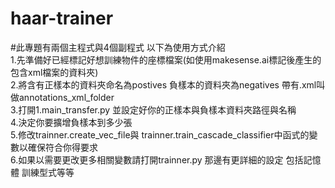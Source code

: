 # haar-trainer
#此專題有兩個主程式與4個副程式 以下為使用方式介紹  
1.先準備好已經標記好想訓練物件的座標檔案(如使用makesense.ai標記後產生的包含xml檔案的資料夾)  
2.將含有正樣本的資料夾命名為postives 負樣本的資料夾為negatives 帶有.xml叫做annotations_xml_folder  
3.打開1.main_transfer.py 並設定好你的正樣本與負樣本資料夾路徑與名稱  
4.決定你要擴增負樣本到多少張  
5.修改trainner.create_vec_file與 trainner.train_cascade_classifier中函式的變數以確保符合你得要求  
6.如果以需要更改更多相關變數請打開trainner.py 那邊有更詳細的設定 包括記憶體 訓練型式等等  
